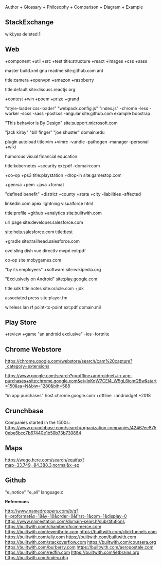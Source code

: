 Author + Glossary + Philosophy + Comparison + Diagram + Example

## StackExchange

wiki:yes deleted:1

## Web

+component +util +src +test title:structure +react +images +css +sass

master build.xml gnu readme site:github.com ant

title:camera +openvpn +amazon +raspberry

title:default site:discuss.reactjs.org

+contest +win +poem +prize +grand

"style-loader css-loader" "webpack.config.js" "index.js" -chrome -less -worker -scss -sass -postcss -angular site:github.com example boostrap

"This behavior is By Design" site:support.microsoft.com

"jack kirby" "bill finger" "joe shuster" domain:edu

plugin autoload title:vim +vimrc -vundle -pathogen -manager -personal +wiki

humorous visual financial education

title:kubernetes +security ext:pdf -domain:com

+co-op +ps3  title:playstation +drop-in site:gamestop.com

+genrsa +pem +java +format

"defined benefit" +district +county +state +city -liabilities -affected 

linkedin.com apex lightning visualforce html

title:profile +github +analytics site:builtwith.com

url:page site:developer.salesforce.com

site:help.salesforce.com title:best

+gradle site:trailhead.salesforce.com

ovd sling dish vue directtv mvpd ext:pdf 

co-op site:mobygames.com

"by its employees" +software site:wikipedia.org

"Exclusively on Android" site:play.google.com

title:sdk title:notes site:oracle.com +jdk

associated press site:player.fm

wireless lan rf point-to-point ext:pdf domain:mil

## Play Store

+review +game "an android exclusive" -ios -fortnite

## Chrome Webstore

https://chrome.google.com/webstore/search/cam%20capture?_category=extensions

https://www.google.com/search?q=offline+androidget+in-app-purchases+site:chrome.google.com&ei=IoKqW7CEI4_W5gL6iomQBw&start=150&sa=N&biw=1280&bih=588

"in app purchases" host:chrome.google.com +offline +androidget +2018

## Crunchbase

Companies started in the 1500s: https://www.crunchbase.com/search/organization.companies/42467ee8750ebe6bcc7b67440e1b50b73b730864

## Maps

https://wego.here.com/search/equifax?map=33.749,-84.388,3,normal&x=ep

## Github

"e_notice" "e_all" language:c

**References**

http://www.namedroppers.com/b/q?k=proformat&x=18&y=10&order=0&first=1&com=1&display=0
https://www.namestation.com/domain-search/substitutions
https://builtwith.com/chamberofcommerce.com
https://builtwith.com/eventbrite.com
https://builtwith.com/clickfunnels.com
https://builtwith.com/ally.com
https://builtwith.com/builtwith.com
https://builtwith.com/stackoverflow.com
https://builtwith.com/coursera.org
https://builtwith.com/burberry.com
https://builtwith.com/aeropostale.com
https://builtwith.com/redfin.com
https://builtwith.com/jetbrains.org
https://builtwith.com/index.php